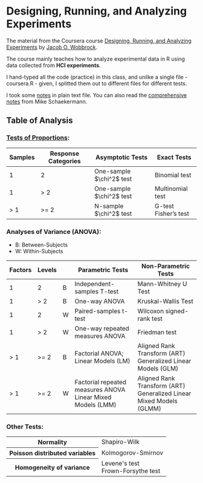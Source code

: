 # Designing, Running, and Analyzing Experiments

The material from the Coursera course [Designing, Running, and Analyzing Experiments](https://www.coursera.org/learn/designexperiments) by [Jacob O. Wobbrock](https://faculty.washington.edu/wobbrock/).

The course mainly teaches how to analyze experimental data in R using data collected from **HCI experiments**.

I hand-typed all the code (practice) in this class, and unlike a single file - coursera.R - given, I splitted them out to different files for different tests.

I took some [notes](notes.md) in plain text file. You can also read the [comprehensive notes](https://cs.uwaterloo.ca/~mschaeke/experiment-design-and-analysis/) from Mike Schaekermann.

## Table of Analysis

### [Tests of Proportions](tests-of-proportions):

<table>
  <thead>
    <tr>
      <th>Samples</th>
      <th>Response Categories</th>
      <th>Asymptotic Tests</th>
      <th>Exact Tests</th>
    </tr>
  </thead>
  <tbody>
    <tr>
      <td>1</td>
      <td>2</td>
      <td>One-sample $\chi^2$ test</td>
      <td>Binomial test</td>
    </tr>
    <tr>
      <td>1</td>
      <td>&gt; 2</td>
      <td>One-sample $\chi^2$ test</td>
      <td>Multinomial test</td>
    </tr>
    <tr>
      <td>&gt; 1</td>
      <td>&gt;= 2</td>
      <td>N-sample $\chi^2$ test</td>
      <td>G-test <br> Fisher’s test</td>
    </tr>
  </tbody>
</table>

### Analyses of Variance (ANOVA):

- B: Between-Subjects
- W: Within-Subjects

<table>
  <thead>
    <tr>
      <th>Factors</th>
      <th>Levels</th>
      <th></th>
      <th>Parametric Tests</th>
      <th>Non-Parametric Tests</th>
    </tr>
  </thead>
  <tbody>
    <tr>
      <td>1</td>
      <td>2</td>
      <td>B</td>
      <td>Independent-samples T-test</td>
      <td>Mann-Whitney U Test</td>
    </tr>
    <tr>
      <td>1</td>
      <td>&gt; 2</td>
      <td>B</td>
      <td>One-way ANOVA</td>
      <td>Kruskal-Wallis Test</td>
    </tr>
    <tr>
      <td>1</td>
      <td>2</td>
      <td>W</td>
      <td>Paired-samples t-test</td>
      <td>Wilcoxon signed-rank test</td>
    </tr>
    <tr>
      <td>1</td>
      <td>&gt; 2</td>
      <td>W</td>
      <td>One-way repeated measures ANOVA</td>
      <td>Friedman test</td>
    </tr>
    <tr>
      <td>&gt; 1</td>
      <td>&gt;= 2</td>
      <td>B</td>
      <td>Factorial ANOVA; Linear Models (LM)</td>
      <td>Aligned Rank Transform (ART) <br> Generalized Linear Models (GLM)</td>
    </tr>
    <tr>
      <td>&gt; 1</td>
      <td>&gt;= 2</td>
      <td>W</td>
      <td>Factorial repeated measures ANOVA <br> Linear Mixed Models (LMM)</td>
      <td>Aligned Rank Transform (ART) <br> Generalized Linear Mixed Models (GLMM)</td>
    </tr>
  </tbody>
</table>

### Other Tests:

<table>
  <tbody>
    <tr>
      <th>Normality</th>
      <td>Shapiro-Wilk</td>
    </tr>
    <tr>
      <th>Poisson distributed variables</th>
      <td>Kolmogorov-Smirnov</td>
    </tr>
    <tr>
      <th>Homogeneity of variance</th>
      <td>Levene's test<br>Frown-Forsythe test</td>
    </tr>
  </tbody>
</table>
